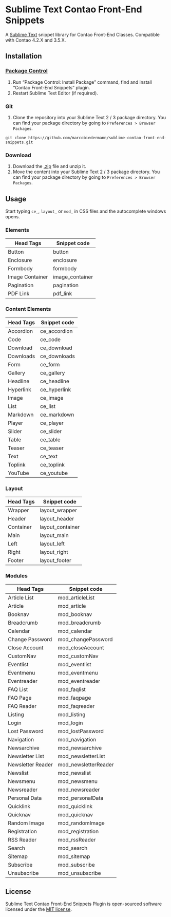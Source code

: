 # Sublime Text Contao Front-End Snippets

A [Sublime Text](https://www.sublimetext.com/) snippet library for Contao Front-End Classes.
Compatible with Contao 4.2.X and 3.5.X.

## Installation

### [Package Control](https://packagecontrol.io/)

1. Run “Package Control: Install Package” command, find and install “Contao Front-End Snippets” plugin.
1. Restart Sublime Text Editor (if required).

### Git

1. Clone the repository into your Sublime Text 2 / 3 package directory. You can find your package directory by going to `Preferences > Browser Packages`.

```
git clone https://github.com/marcobiedermann/sublime-contao-front-end-snippets.git
```

### Download

1. Download the [.zip](https://github.com/marcobiedermann/sublime-contao-front-end-snippets/archive/master.zip) file and unzip it.
1. Move the content into your Sublime Text 2 / 3 package directory. You can find your package directory by going to `Preferences > Browser Packages`.

## Usage

Start typing `ce_`, `layout_` or `mod_` in CSS files and the autocomplete windows opens.

### Elements

| Head Tags | Snippet code |
|---|---|
| Button | button |
| Enclosure | enclosure |
| Formbody | formbody |
| Image Container | image_container |
| Pagination | pagination |
| PDF Link | pdf_link |

### Content Elements

| Head Tags | Snippet code |
|---|---|
| Accordion | ce_accordion |
| Code | ce_code |
| Download | ce_download |
| Downloads | ce_downloads |
| Form | ce_form |
| Gallery | ce_gallery |
| Headline | ce_headline |
| Hyperlink | ce_hyperlink |
| Image | ce_image |
| List | ce_list |
| Markdown | ce_markdown |
| Player | ce_player |
| Slider | ce_slider |
| Table | ce_table |
| Teaser | ce_teaser |
| Text | ce_text |
| Toplink | ce_toplink |
| YouTube | ce_youtube |

### Layout

| Head Tags | Snippet code |
|---|---|
| Wrapper | layout_wrapper |
| Header | layout_header |
| Container | layout_container |
| Main | layout_main |
| Left | layout_left |
| Right | layout_right |
| Footer | layout_footer |

### Modules

| Head Tags | Snippet code |
|---|---|
| Article List | mod_articleList |
| Article | mod_article |
| Booknav | mod_booknav |
| Breadcrumb | mod_breadcrumb |
| Calendar | mod_calendar |
| Change Password | mod_changePassword |
| Close Account | mod_closeAccount |
| CustomNav | mod_customNav |
| Eventlist | mod_eventlist |
| Eventmenu | mod_eventmenu |
| Eventreader | mod_eventreader |
| FAQ List | mod_faqlist |
| FAQ Page | mod_faqpage |
| FAQ Reader | mod_faqreader |
| Listing | mod_listing |
| Login | mod_login |
| Lost Password | mod_lostPassword |
| Navigation | mod_navigation |
| Newsarchive | mod_newsarchive |
| Newsletter List | mod_newsletterList |
| Newsletter Reader | mod_newsletterReader |
| Newslist | mod_newslist |
| Newsmenu | mod_newsmenu |
| Newsreader | mod_newsreader |
| Personal Data | mod_personalData |
| Quicklink | mod_quicklink |
| Quicknav | mod_quicknav |
| Random Image | mod_randomImage |
| Registration | mod_registration |
| RSS Reader | mod_rssReader |
| Search | mod_search |
| Sitemap | mod_sitemap |
| Subscribe | mod_subscribe |
| Unsubscribe | mod_unsubscribe |

## License

Sublime Text Contao Front-End Snippets Plugin is open-sourced software licensed under the [MIT license](https://opensource.org/licenses/MIT).
